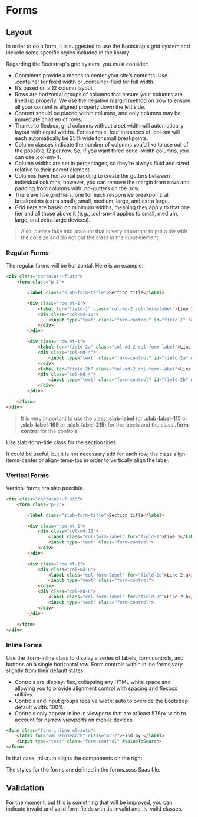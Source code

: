 # Forms

## Layout

In order to do a form, it is suggested to use the Bootstrap's grid system and include some specific styles included in the library.

Regarding the Bootstrap's grid system, you must consider:

- Containers provide a means to center your site’s contents. Use .container for fixed width or .container-fluid for full width.
- It’s based on a 12 column layout
- Rows are horizontal groups of columns that ensure your columns are lined up properly. We use the negative margin method on .row to ensure all your content is aligned properly down the left side.
- Content should be placed within columns, and only columns may be immediate children of rows.
- Thanks to flexbox, grid columns without a set width will automatically layout with equal widths. For example, four instances of .col-sm will each automatically be 25% wide for small breakpoints.
- Column classes indicate the number of columns you’d like to use out of the possible 12 per row. So, if you want three equal-width columns, you can use .col-sm-4.
- Column widths are set in percentages, so they’re always fluid and sized relative to their parent element.
- Columns have horizontal padding to create the gutters between individual columns, however, you can remove the margin from rows and padding from columns with .no-gutters on the .row.
- There are five grid tiers, one for each responsive breakpoint: all breakpoints (extra small), small, medium, large, and extra large.
- Grid tiers are based on minimum widths, meaning they apply to that one tier and all those above it (e.g., .col-sm-4 applies to small, medium, large, and extra large devices).

> Also, please take into account that is very important to put a div with the col size and do not put the class in the input element.


### Regular Forms

The regular forms will be horizontal. Here is an example:

```html
<div class="container-fluid">
    <form class="p-2">

        <label class="slab-form-title">Section title</label>

        <div class="row mt-1">
            <label for="field-1" class="col-md-2 col-form-label">Line 1</label>
            <div class="col-md-10">
                <input type="text" class="form-control" id="field-1" name="field-1">
            </div>
        </div>

        <div class="row mt-1">
            <label for="field-2a" class="col-md-2 col-form-label">Line 2.a</label>
            <div class="col-md-4">
                <input type="text" class="form-control" id="field-2a" name="field-2a">
            </div>
            <label for="field-2b" class="col-md-2 col-form-label">Line 2.b</label>
            <div class="col-md-4">
                <input type="text" class="form-control" id="field-2b" name="field-2b">
            </div>
        </div>

    </form>
</div>
```

> It is very important to use the class **.slab-label** (or **.slab-label-115** or **.slab-label-165** or **.slab-label-215**) for the labels and the class **.form-control** for the controls.

Use slab-form-title class for the section titles.

It could be useful, but it is not necessary add for each row, the class align-items-center or align-items-top in order to vertically align the label.

### Vertical Forms

Vertical forms are also possible.

```html
<div class="container-fluid">
    <form class="p-2">

        <label class="slab-form-title">Section title</label>

        <div class="row mt-1">
            <div class="col-md-12">
                <label class="col-form-label" for="field-1">Line 1</label>
                <input type="text" class="form-control">
            </div>
        </div>

        <div class="row mt-1">
            <div class="col-md-6">
                <label class="col-form-label" for="field-2a">Line 2.a</label>
                <input type="text" class="form-control">
            </div>
            <div class="col-md-6">
                <label class="col-form-label" for="field-2b">Line 2.b</label>
                <input type="text" class="form-control">
            </div>
        </div>
    
    </form>
</div>
```

### Inline Forms

Use the .form-inline class to display a series of labels, form controls, and buttons on a single horizontal row. Form controls within inline forms vary slightly from their default states.

- Controls are display: flex, collapsing any HTML white space and allowing you to provide alignment control with spacing and flexbox utilities.
- Controls and input groups receive width: auto to override the Bootstrap default width: 100%.
- Controls only appear inline in viewports that are at least 576px wide to account for narrow viewports on mobile devices.

```html
<form class="form-inline ml-auto">
    <label for="valueToSearch" class="mr-2">Find by </label>
    <input type="text" class="form-control" #valueToSearch>
</form>
```

In that case, ml-auto aligns the components on the right.

The styles for the forms are defined in the forms.scss Saas file.

## Validation

For the moment, but this is something that will be improved, you can indicate invalid and valid form fields with .is-invalid and .is-valid classes.

